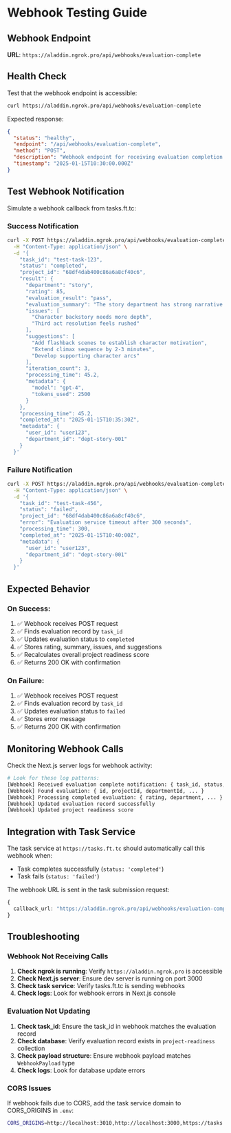# Webhook Testing Guide

## Webhook Endpoint

**URL**: `https://aladdin.ngrok.pro/api/webhooks/evaluation-complete`

## Health Check

Test that the webhook endpoint is accessible:

```bash
curl https://aladdin.ngrok.pro/api/webhooks/evaluation-complete
```

Expected response:
```json
{
  "status": "healthy",
  "endpoint": "/api/webhooks/evaluation-complete",
  "method": "POST",
  "description": "Webhook endpoint for receiving evaluation completion notifications from tasks.ft.tc",
  "timestamp": "2025-01-15T10:30:00.000Z"
}
```

## Test Webhook Notification

Simulate a webhook callback from tasks.ft.tc:

### Success Notification

```bash
curl -X POST https://aladdin.ngrok.pro/api/webhooks/evaluation-complete \
  -H "Content-Type: application/json" \
  -d '{
    "task_id": "test-task-123",
    "status": "completed",
    "project_id": "68df4dab400c86a6a8cf40c6",
    "result": {
      "department": "story",
      "rating": 85,
      "evaluation_result": "pass",
      "evaluation_summary": "The story department has strong narrative structure with well-developed characters.",
      "issues": [
        "Character backstory needs more depth",
        "Third act resolution feels rushed"
      ],
      "suggestions": [
        "Add flashback scenes to establish character motivation",
        "Extend climax sequence by 2-3 minutes",
        "Develop supporting character arcs"
      ],
      "iteration_count": 3,
      "processing_time": 45.2,
      "metadata": {
        "model": "gpt-4",
        "tokens_used": 2500
      }
    },
    "processing_time": 45.2,
    "completed_at": "2025-01-15T10:35:30Z",
    "metadata": {
      "user_id": "user123",
      "department_id": "dept-story-001"
    }
  }'
```

### Failure Notification

```bash
curl -X POST https://aladdin.ngrok.pro/api/webhooks/evaluation-complete \
  -H "Content-Type: application/json" \
  -d '{
    "task_id": "test-task-456",
    "status": "failed",
    "project_id": "68df4dab400c86a6a8cf40c6",
    "error": "Evaluation service timeout after 300 seconds",
    "processing_time": 300,
    "completed_at": "2025-01-15T10:40:00Z",
    "metadata": {
      "user_id": "user123",
      "department_id": "dept-story-001"
    }
  }'
```

## Expected Behavior

### On Success:
1. ✅ Webhook receives POST request
2. ✅ Finds evaluation record by `task_id`
3. ✅ Updates evaluation status to `completed`
4. ✅ Stores rating, summary, issues, and suggestions
5. ✅ Recalculates overall project readiness score
6. ✅ Returns 200 OK with confirmation

### On Failure:
1. ✅ Webhook receives POST request
2. ✅ Finds evaluation record by `task_id`
3. ✅ Updates evaluation status to `failed`
4. ✅ Stores error message
5. ✅ Returns 200 OK with confirmation

## Monitoring Webhook Calls

Check the Next.js server logs for webhook activity:

```bash
# Look for these log patterns:
[Webhook] Received evaluation complete notification: { task_id, status, ... }
[Webhook] Found evaluation: { id, projectId, departmentId, ... }
[Webhook] Processing completed evaluation: { rating, department, ... }
[Webhook] Updated evaluation record successfully
[Webhook] Updated project readiness score
```

## Integration with Task Service

The task service at `https://tasks.ft.tc` should automatically call this webhook when:
- Task completes successfully (`status: 'completed'`)
- Task fails (`status: 'failed'`)

The webhook URL is sent in the task submission request:
```typescript
{
  callback_url: "https://aladdin.ngrok.pro/api/webhooks/evaluation-complete"
}
```

## Troubleshooting

### Webhook Not Receiving Calls

1. **Check ngrok is running**: Verify `https://aladdin.ngrok.pro` is accessible
2. **Check Next.js server**: Ensure dev server is running on port 3000
3. **Check task service**: Verify tasks.ft.tc is sending webhooks
4. **Check logs**: Look for webhook errors in Next.js console

### Evaluation Not Updating

1. **Check task_id**: Ensure the task_id in webhook matches the evaluation record
2. **Check database**: Verify evaluation record exists in `project-readiness` collection
3. **Check payload structure**: Ensure webhook payload matches `WebhookPayload` type
4. **Check logs**: Look for database update errors

### CORS Issues

If webhook fails due to CORS, add the task service domain to CORS_ORIGINS in `.env`:
```bash
CORS_ORIGINS=http://localhost:3010,http://localhost:3000,https://tasks.ft.tc,https://aladdin.ngrok.pro
```

